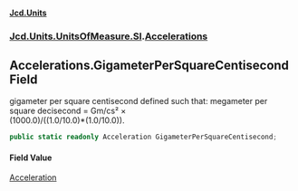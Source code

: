 #### [Jcd.Units](index.md 'index')
### [Jcd.Units.UnitsOfMeasure.SI](Jcd.Units.UnitsOfMeasure.SI.md 'Jcd.Units.UnitsOfMeasure.SI').[Accelerations](Accelerations.md 'Jcd.Units.UnitsOfMeasure.SI.Accelerations')

## Accelerations.GigameterPerSquareCentisecond Field

gigameter per square centisecond defined such that: megameter per square decisecond = Gm/cs² ×  
(1000.0)/((1.0/10.0)*(1.0/10.0)).

```csharp
public static readonly Acceleration GigameterPerSquareCentisecond;
```

#### Field Value
[Acceleration](Acceleration.md 'Jcd.Units.UnitTypes.Acceleration')